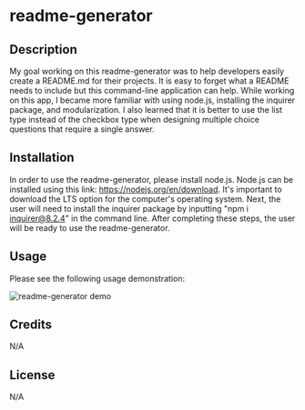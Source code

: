 # readme-generator

## Description

My goal working on this readme-generator was to help developers easily create a README.md for their projects. It is easy to forget what a README needs to include but this command-line application can help. While working on this app, I became more familiar with using node.js, installing the inquirer package, and modularization. I also learned that it is better to use the list type instead of the checkbox type when designing multiple choice questions that require a single answer.

## Installation

In order to use the readme-generator, please install node.js. Node.js can be installed using this link: https://nodejs.org/en/download. It's important to download the LTS option for the computer's operating system. Next, the user will need to install the inquirer package by inputting "npm i inquirer@8.2.4" in the command line. After completing these steps, the user will be ready to use the readme-generator.

## Usage

Please see the following usage demonstration:

![readme-generator demo](https://drive.google.com/file/d/1GQ6a-GVTL2AwHBLzolhhrcee2aRtl-NY/view)

## Credits

N/A

## License

N/A
